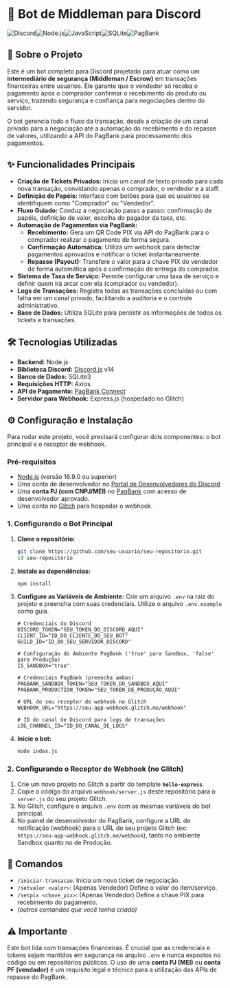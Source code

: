 # 🤖 Bot de Middleman para Discord

![Discord](https://img.shields.io/badge/Discord-7289DA?style=for-the-badge&logo=discord&logoColor=white)![Node.js](https://img.shields.io/badge/Node.js-339933?style=for-the-badge&logo=nodedotjs&logoColor=white)![JavaScript](https://img.shields.io/badge/JavaScript-F7DF1E?style=for-the-badge&logo=javascript&logoColor=black)![SQLite](https://img.shields.io/badge/SQLite-07405E?style=for-the-badge&logo=sqlite&logoColor=white)![PagBank](https://img.shields.io/badge/PagBank-00A2A4?style=for-the-badge&logo=pagbank&logoColor=white)

## 📖 Sobre o Projeto

Este é um bot completo para Discord projetado para atuar como um **intermediário de segurança (Middleman / Escrow)** em transações financeiras entre usuários. Ele garante que o vendedor só receba o pagamento após o comprador confirmar o recebimento do produto ou serviço, trazendo segurança e confiança para negociações dentro do servidor.

O bot gerencia todo o fluxo da transação, desde a criação de um canal privado para a negociação até a automação do recebimento e do repasse de valores, utilizando a API do PagBank para processamento dos pagamentos.

## ✨ Funcionalidades Principais

-   **Criação de Tickets Privados:** Inicia um canal de texto privado para cada nova transação, convidando apenas o comprador, o vendedor e a staff.
-   **Definição de Papéis:** Interface com botões para que os usuários se identifiquem como "Comprador" ou "Vendedor".
-   **Fluxo Guiado:** Conduz a negociação passo a passo: confirmação de papéis, definição de valor, escolha do pagador da taxa, etc.
-   **Automação de Pagamentos via PagBank:**
    -   **Recebimento:** Gera um QR Code PIX via API do PagBank para o comprador realizar o pagamento de forma segura.
    -   **Confirmação Automática:** Utiliza um webhook para detectar pagamentos aprovados e notificar o ticket instantaneamente.
    -   **Repasse (Payout):** Transfere o valor para a chave PIX do vendedor de forma automática após a confirmação de entrega do comprador.
-   **Sistema de Taxa de Serviço:** Permite configurar uma taxa de serviço e definir quem irá arcar com ela (comprador ou vendedor).
-   **Logs de Transações:** Registra todas as transações concluídas ou com falha em um canal privado, facilitando a auditoria e o controle administrativo.
-   **Base de Dados:** Utiliza SQLite para persistir as informações de todos os tickets e transações.

## 🛠️ Tecnologias Utilizadas

-   **Backend:** Node.js
-   **Biblioteca Discord:** [Discord.js](https://discord.js.org/) v14
-   **Banco de Dados:** SQLite3
-   **Requisições HTTP:** Axios
-   **API de Pagamento:** [PagBank Connect](https://dev.pagbank.uol.com.br/)
-   **Servidor para Webhook:** Express.js (hospedado no Glitch)

## ⚙️ Configuração e Instalação

Para rodar este projeto, você precisará configurar dois componentes: o bot principal e o receptor de webhook.

### Pré-requisitos

-   [Node.js](https://nodejs.org/) (versão 16.9.0 ou superior)
-   Uma conta de desenvolvedor no [Portal de Desenvolvedores do Discord](https://discord.com/developers/applications)
-   Uma **conta PJ (com CNPJ/MEI)** no [PagBank](https://pagbank.uol.com.br/) com acesso de desenvolvedor aprovado.
-   Uma conta no [Glitch](https://glitch.com/) para hospedar o webhook.

### 1. Configurando o Bot Principal

1.  **Clone o repositório:**
    ```bash
    git clone https://github.com/seu-usuario/seu-repositorio.git
    cd seu-repositorio
    ```

2.  **Instale as dependências:**
    ```bash
    npm install
    ```

3.  **Configure as Variáveis de Ambiente:**
    Crie um arquivo `.env` na raiz do projeto e preencha com suas credenciais. Utilize o arquivo `.env.example` como guia.

    ```env
    # Credenciais do Discord
    DISCORD_TOKEN="SEU_TOKEN_DO_DISCORD_AQUI"
    CLIENT_ID="ID_DO_CLIENTE_DO_SEU_BOT"
    GUILD_ID="ID_DO_SEU_SERVIDOR_DISCORD"

    # Configuração do Ambiente PagBank ('true' para Sandbox, 'false' para Produção)
    IS_SANDBOX="true"

    # Credenciais PagBank (preencha ambas)
    PAGBANK_SANDBOX_TOKEN="SEU_TOKEN_DO_SANDBOX_AQUI"
    PAGBANK_PRODUCTION_TOKEN="SEU_TOKEN_DE_PRODUÇÃO_AQUI"

    # URL do seu receptor de webhook no Glitch
    WEBHOOK_URL="https://seu-app-webhook.glitch.me/webhook"

    # ID do canal de Discord para logs de transações
    LOG_CHANNEL_ID="ID_DO_CANAL_DE_LOGS"
    ```

4.  **Inicie o bot:**
    ```bash
    node index.js
    ```

### 2. Configurando o Receptor de Webhook (no Glitch)

1.  Crie um novo projeto no Glitch a partir do template **`hello-express`**.
2.  Copie o código do arquivo `webhook/server.js` deste repositório para o `server.js` do seu projeto Glitch.
3.  No Glitch, configure o arquivo `.env` com as mesmas variáveis do bot principal.
4.  No painel de desenvolvedor do PagBank, configure a URL de notificação (webhook) para o URL do seu projeto Glitch (ex: `https://seu-app-webhook.glitch.me/webhook`), tanto no ambiente Sandbox quanto no de Produção.

## 🚀 Comandos

-   `/iniciar-transacao`: Inicia um novo ticket de negociação.
-   `/setvalor <valor>`: (Apenas Vendedor) Define o valor do item/serviço.
-   `/setpix <chave_pix>`: (Apenas Vendedor) Define a chave PIX para recebimento do pagamento.
-   *(outros comandos que você tenha criado)*

## ⚠️ Importante

Este bot lida com transações financeiras. É crucial que as credenciais e tokens sejam mantidos em segurança no arquivo `.env` e nunca expostos no código ou em repositórios públicos. O uso de uma **conta PJ (MEI)** ou **conta PF (vendador)** é um requisito legal e técnico para a utilização das APIs de repasse do PagBank.